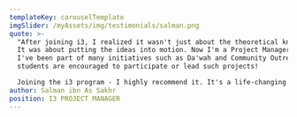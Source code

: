 ```yaml
---
templateKey: carouselTemplate
imgSlider: /myAssets/img/testimonials/salman.png
quote: >-
  "After joining i3, I realized it wasn't just about the theoretical knowledge.
  It was about putting the ideas into motion. Now I'm a Project Manager at i3.
  I've been part of many initiatives such as Da'wah and Community Outreach. ALL
  students are encouraged to participate or lead such projects! 

  Joining the i3 program - I highly recommend it. It's a life-changing experience."
author: Salman ibn As Sakhr
position: I3 PROJECT MANAGER
---
```

